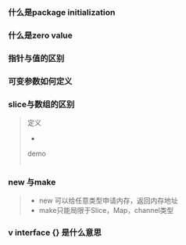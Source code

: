 ### 什么是package initialization



### 什么是zero value



### 指针与值的区别





### 可变参数如何定义



### slice与数组的区别

> 定义
>
> - 
>
> demo
>
> ```go
> 
> ```
>
> 

### new 与make

> - new 可以给任意类型申请内存，返回内存地址
> - make只能局限于Slice，Map，channel类型

### v interface {} 是什么意思

